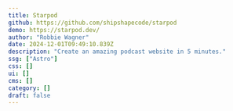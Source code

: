 ```yaml
---
title: Starpod
github: https://github.com/shipshapecode/starpod
demo: https://starpod.dev/
author: "Robbie Wagner"
date: 2024-12-01T09:49:10.839Z
description: "Create an amazing podcast website in 5 minutes."
ssg: ["Astro"]
css: []
ui: []
cms: []
category: []
draft: false
---
```

